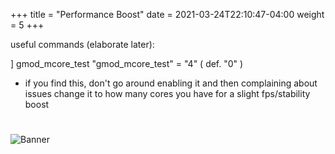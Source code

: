 +++
title = "Performance Boost"
date =  2021-03-24T22:10:47-04:00
weight = 5
+++

useful commands (elaborate later):

] gmod_mcore_test 
"gmod_mcore_test" = "4" ( def. "0" )
 - if you find this, don't go around enabling it and then complaining about issues
 change it to how many cores you have for a slight fps/stability boost

#
![Banner](/images/fishy.gif)